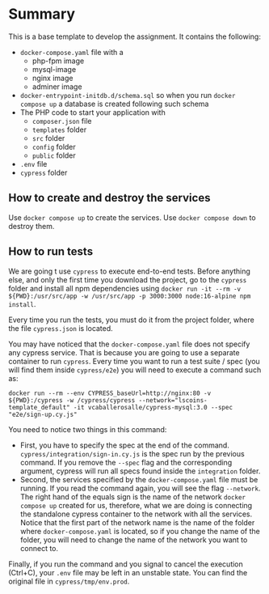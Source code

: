 # Summary

This is a base template to develop the assignment. It contains the following:

* `docker-compose.yaml` file with a
    * php-fpm image
    * mysql-image
    * nginx image
    * adminer image
* `docker-entrypoint-initdb.d/schema.sql` so when you run `docker compose up` a database is created following such
  schema
* The PHP code to start your application with
    * `composer.json` file
    * `templates` folder
    * `src` folder
    * `config` folder
    * `public` folder
* `.env` file
* `cypress` folder

## How to create and destroy the services

Use `docker compose up` to create the services. Use `docker compose down` to destroy them.

## How to run tests

We are going t use `cypress` to execute end-to-end tests. Before anything else, and only the first time you download the project, go to the `cypress` folder and install all npm dependencies using `docker run -it --rm -v ${PWD}:/usr/src/app -w /usr/src/app -p 3000:3000 node:16-alpine npm install`.

Every time you run the tests, you must do it from the project folder, where the file `cypress.json` is located.

You may have noticed that the `docker-compose.yaml` file does not specify any cypress service. That is because you are
going to use a separate container to run `cypress`. Every time you want to run a test suite / spec (you will find them
inside `cypress/e2e`) you will need to execute a command such as:

```
docker run --rm --env CYPRESS_baseUrl=http://nginx:80 -v ${PWD}:/cypress -w /cypress/cypress --network="lscoins-template_default" -it vcaballerosalle/cypress-mysql:3.0 --spec "e2e/sign-up.cy.js"
```

You need to notice two things in this command:

* First, you have to specify the spec at the end of the command. `cypress/integration/sign-in.cy.js` is the spec run
  by the previous command. If you remove the `--spec` flag and the corresponding argument, cypress will run all specs
  found inside the `integration` folder.
* Second, the services specified by the `docker-compose.yaml` file must be running. If you read the command again, you
  will see the flag `--network`. The right hand of the equals sign is the name of the network `docker compose up`
  created for us, therefore, what we are doing is connecting the standalone cypress container to the network with all
  the services. Notice that the first part of the network name is the name of the folder where `docker-compose.yaml` is
  located, so if you change the name of the folder, you will need to change the name of the network you want to connect
  to.

Finally, if you run the command and you signal to cancel the execution (Ctrl+C), your `.env` file may be left in an
unstable state. You can find the original file in `cypress/tmp/env.prod`.